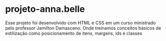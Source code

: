 # projeto-anna.belle
Esse projeto foi desenvolvido com HTML e CSS em um curso ministrado pelo professor Jamilton Damasceno. Onde treinamos conceitos básicos de estilização como posicionamento de itens, margens, ids e classes
